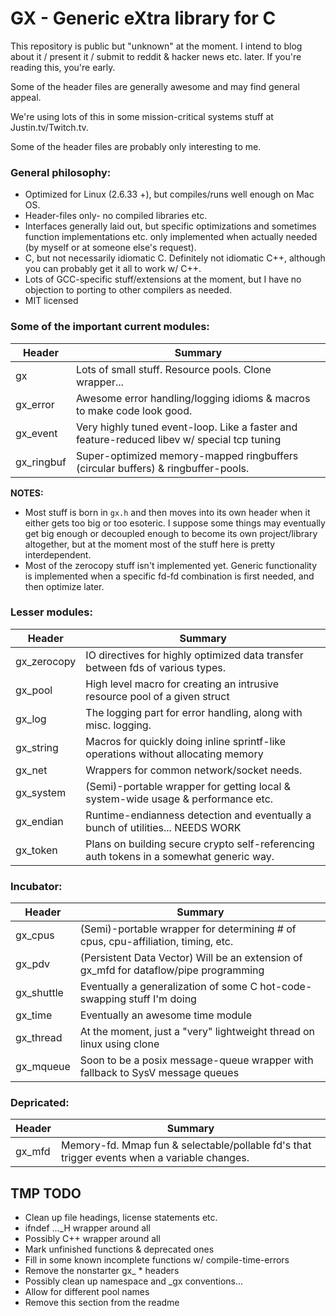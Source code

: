 GX - Generic eXtra library for C
=================================

This repository is public but "unknown" at the moment. I intend to blog about
it / present it / submit to reddit & hacker news etc. later. If you're reading
this, you're early.

Some of the header files are generally awesome and may find general appeal.

We're using lots of this in some mission-critical systems stuff at Justin.tv/Twitch.tv.

Some of the header files are probably only interesting to me.


### General philosophy:

* Optimized for Linux (2.6.33 +), but compiles/runs well enough on Mac OS.
* Header-files only- no compiled libraries etc.
* Interfaces generally laid out, but specific optimizations and sometimes
  function implementations etc. only implemented when actually needed (by
  myself or at someone else's request).
* C, but not necessarily idiomatic C. Definitely not idiomatic C++, although
  you can probably get it all to work w/ C++.
* Lots of GCC-specific stuff/extensions at the moment, but I have no objection
  to porting to other compilers as needed.
* MIT licensed


### Some of the important current modules:

| Header        | Summary                                                                          |
| ------------- | -------------------------------------------------------------------------------- |
| gx            | Lots of small stuff. Resource pools. Clone wrapper...                            |
| gx\_error     | Awesome error handling/logging idioms & macros to make code look good.           |
| gx\_event     | Very highly tuned event-loop. Like a faster and feature-reduced libev w/ special tcp tuning |
| gx\_ringbuf   | Super-optimized memory-mapped ringbuffers (circular buffers) & ringbuffer-pools. |


**NOTES:**
* Most stuff is born in `gx.h` and then moves into its own header when it either
  gets too big or too esoteric. I suppose some things may eventually get big
  enough or decoupled enough to become its own project/library altogether, but
  at the moment most of the stuff here is pretty interdependent.
* Most of the zerocopy stuff isn't implemented yet. Generic functionality is
  implemented when a specific fd-fd combination is first needed, and then
  optimize later.

### Lesser modules:

| Header        | Summary                                                                          |
| ------------- | -------------------------------------------------------------------------------- |
| gx\_zerocopy  | IO directives for highly optimized data transfer between fds of various types.   |
| gx\_pool      | High level macro for creating an intrusive resource pool of a given struct       |
| gx\_log       | The logging part for error handling, along with misc. logging.                   |
| gx\_string    | Macros for quickly doing inline sprintf-like operations without allocating memory |
| gx\_net       | Wrappers for common network/socket needs.                                        |
| gx\_system    | (Semi)-portable wrapper for getting local & system-wide usage & performance etc. |
| gx\_endian    | Runtime-endianness detection and eventually a bunch of utilities... NEEDS WORK   |
| gx\_token     | Plans on building secure crypto self-referencing auth tokens in a somewhat generic way. |

### Incubator:

| Header        | Summary                                                                          |
| ------------- | -------------------------------------------------------------------------------- |
| gx\_cpus      | (Semi)-portable wrapper for determining # of cpus, cpu-affiliation, timing, etc. |
| gx\_pdv       | (Persistent Data Vector) Will be an extension of gx\_mfd for dataflow/pipe programming |
| gx\_shuttle   | Eventually a generalization of some C hot-code-swapping stuff I'm doing          |
| gx\_time      | Eventually an awesome time module                                                |
| gx\_thread    | At the moment, just a "very" lightweight thread on linux using clone             |
| gx\_mqueue    | Soon to be a posix message-queue wrapper with fallback to SysV message queues    |

### Depricated:

| Header        | Summary                                                                          |
| ------------- | -------------------------------------------------------------------------------- |
| gx\_mfd       | Memory-fd. Mmap fun & selectable/pollable fd's that trigger events when a variable changes. |


TMP TODO
---------

* Clean up file headings, license statements etc.
* ifndef ...\_H wrapper around all
* Possibly C++ wrapper around all
* Mark unfinished functions & deprecated ones
* Fill in some known incomplete functions w/ compile-time-errors
* Remove the nonstarter gx\_ * headers
* Possibly clean up namespace and \_gx conventions...
* Allow for different pool names
* Remove this section from the readme
